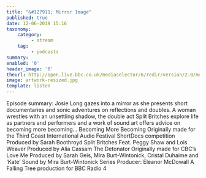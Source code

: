 ```yaml
---
title: "&#127911; Mirror Image"
published: true
date: 12-06-2019 15:16
taxonomy:
    category:
         - stream
    tag:
         - podcasts
summary:
enabled: '0'
header_image: '0'
theurl: http://open.live.bbc.co.uk/mediaselector/6/redir/version/2.0/mediaset/audio-nondrm-download/proto/http/vpid/p07c2p28.mp3
image: artwork-resized.jpg
template: listen
---
```

 
Episode summary: Josie Long gazes into a mirror as she presents short documentaries and sonic adventures on reflections and doubles. A woman wrestles with an unsettling shadow, the double act Split Britches explore life as partners and performers and a work of sound art offers advice on becoming more becoming… Becoming More Becoming Originally made for the Third Coast International Audio Festival ShortDocs competition Produced by Sarah Boothroyd Split Britches Feat. Peggy Shaw and Lois Weaver Produced by Alia Cassam The Detonator Originally made for CBC’s Love Me Produced by Sarah Geis, Mira Burt-Wintonick, Cristal Duhaime and ‘Kate’ Sound by Mira Burt-Wintonick Series Producer: Eleanor McDowall A Falling Tree production for BBC Radio 4
